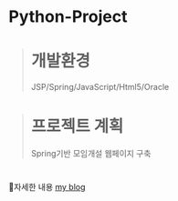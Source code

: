 # Python-Project

#
> # 개발환경
> JSP/Spring/JavaScript/Html5/Oracle
 #
> # 프로젝트 계획
>
>Spring기반 모임개설 웹페이지 구축
#
📌자세한 내용 
[my blog](https://vhe1723.tistory.com/64)
